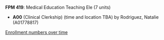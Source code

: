 **FPM 419**: Medical Education Teaching Ele (7 units)

- **A00** (Clinical Clerkship) (time and location TBA) by Rodriguez, Natalie (A01778817)

[Enrollment numbers over time](./FPM419.tsv)
